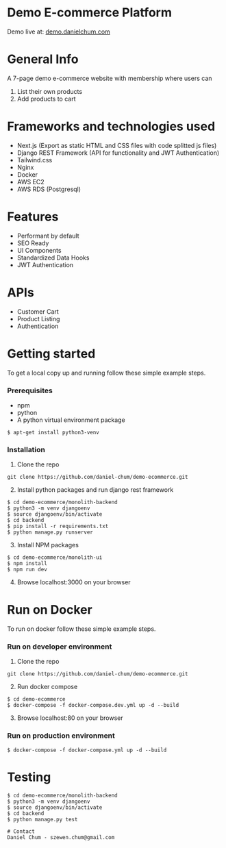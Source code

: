 # Demo E-commerce Platform

Demo live at: [demo.danielchum.com](http://demo.danielchum.com)

# General Info

A 7-page demo e-commerce website with membership where users can
1. List their own products
2. Add products to cart

# Frameworks and technologies used

* Next.js (Export as static HTML and CSS files with code splitted js files)
* Django REST Framework (API for functionality and JWT Authentication)
* Tailwind.css
* Nginx
* Docker
* AWS EC2
* AWS RDS (Postgresql)

# Features
* Performant by default
* SEO Ready
* UI Components
* Standardized Data Hooks
* JWT Authentication

# APIs
* Customer Cart
* Product Listing
* Authentication

# Getting started
To get a local copy up and running follow these simple example steps.

### Prerequisites
* npm
* python
* A python virtual environment package
```console.
$ apt-get install python3-venv
```
### Installation
1. Clone the repo
```console.
git clone https://github.com/daniel-chum/demo-ecommerce.git
```
2. Install python packages and run django rest framework
```console.
$ cd demo-ecommerce/monolith-backend
$ python3 -m venv djangoenv
$ source djangoenv/bin/activate
$ cd backend
$ pip install -r requirements.txt
$ python manage.py runserver
```
3. Install NPM packages
```console.
$ cd demo-ecommerce/monolith-ui
$ npm install
$ npm run dev
```
4. Browse localhost:3000 on your browser

# Run on Docker
To run on docker follow these simple example steps.

### Run on developer environment
1. Clone the repo
```console.
git clone https://github.com/daniel-chum/demo-ecommerce.git
```
2. Run docker compose
```console.
$ cd demo-ecommerce
$ docker-compose -f docker-compose.dev.yml up -d --build
```
3. Browse localhost:80 on your browser
### Run on production environment
```console.
$ docker-compose -f docker-compose.yml up -d --build
```

# Testing
```console.
$ cd demo-ecommerce/monolith-backend
$ python3 -m venv djangoenv
$ source djangoenv/bin/activate
$ cd backend
$ python manage.py test

# Contact
Daniel Chum - szewen.chum@gmail.com
